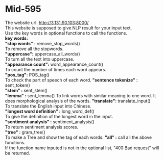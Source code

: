 # Mid-595  
The website url: http://3.131.90.103:8000/   
This website is supposed to give NLP result for your input text.  
Use the key words in optional functions to call the functions.  
**key words:**  
  **"stop words"** : remove_stop_words()  
      To remove all the stopwords.  
  **"uppercase":**  uppercase_all_words()  
      To turn all the text into uppercase.  
  **"appearance count":** word_appearance_count()  
      To count the number of times each word appears.  
  **"pos_tag":** POS_tag()  
      To check the part of speech of each word.
  **"sentence tokenize" :** sent_token()  
  **"stem" :** sent_stem()  
  **"lemma" :** sent_lemma() 
      To link words with similar meaning to one word. It does morphological analysis of the words.
  **"translate":** translate_input()  
      To translate the English input into Chinese.  
  **"longest word definition" :** long_word_def()  
      To give the definition of the longest word in the input.  
  **"sentiment analysis" :** sentiment_analysis()  
      To return sentiment analysis scores.  
  **"tree" :** gram_tree()  
      To make a Tree and show the tag of each words.
  **"all" :** call all the above functions.  
  If the function name inputed is not in the optional list, "400 Bad request" will be returned.  
